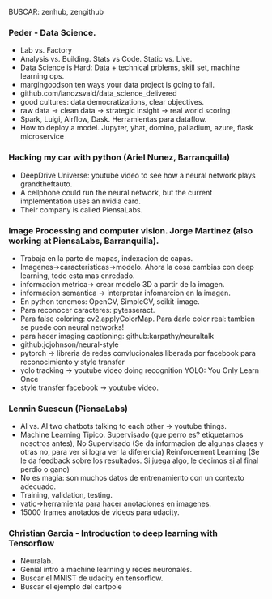 BUSCAR: zenhub, zengithub

### Peder - Data Science.

* Lab vs. Factory  
* Analysis vs. Building. Stats vs Code. Static vs. Live.  
* Data Science is Hard: Data + technical prblems, skill set, machine learning ops.  
* margingoodson ten ways your data project is going to fail.  
* github.com/ianozsvald/data_science_delivered  
* good cultures: data democratizations, clear objectives.
* raw data -> clean data -> strategic insight -> real world scoring
* Spark, Luigi, Airflow, Dask. Herramientas para dataflow.
* How to deploy a model. Jupyter, yhat, domino, palladium, azure, flask microservice

### Hacking my car with python (Ariel Nunez, Barranquilla)

* DeepDrive Universe: youtube video to see how a neural network plays
  grandtheftauto.  
* A cellphone could run the neural network, but the current implementation
  uses an nvidia card.  
* Their company is called PiensaLabs.  

### Image Processing and computer vision. Jorge Martinez (also working at PiensaLabs, Barranquilla).

* Trabaja en la parte de mapas, indexacion de capas.
* Imagenes->caracteristicas->modelo. Ahora la cosa cambias con deep learning,
  todo esta mas enredado.
* informacion metrica-> crear modelo 3D a partir de la imagen.
* informacion semantica -> interpretar infomarcion en la imagen.
* En python tenemos: OpenCV, SimpleCV, scikit-image.
* Para reconocer caracteres: pytesseract.
* Para false coloring: cv2.applyColorMap. Para darle color real: tambien se puede con neural networks!
* para hacer imaging captioning: github:karpathy/neuraltalk
* github:jcjohnson/neural-style 
* pytorch -> libreria de redes convlucionales liberada por facebook para reconocimiento y style transfer
* yolo tracking -> youtube video doing recognition YOLO: You Only Learn Once
* style transfer facebook -> youtube video.

### Lennin Suescun (PiensaLabs)

* AI vs. AI two chatbots talking to each other -> youtube things.
* Machine Learning Tipico.
  Supervisado (que perro es? etiquetamos nosotros antes),
  No Supervisado (Se da informacion de algunas clases y otras no, para ver si logra ver la diferencia)
  Reinforcement Learning (Se le da feedback sobre los resultados. Si juega algo, le decimos si al final perdio o gano)
* No es magia: son muchos datos de entrenamiento con un contexto adecuado.
* Training, validation, testing.
* vatic->herramienta para hacer anotaciones en imagenes.
* 15000 frames anotados de videos para udacity.  


### Christian Garcia - Introduction to deep learning with Tensorflow 

* Neuralab.  
* Genial intro a machine learning y redes neuronales.  
* Buscar el MNIST de udacity en tensorflow.
* Buscar el ejemplo del cartpole 